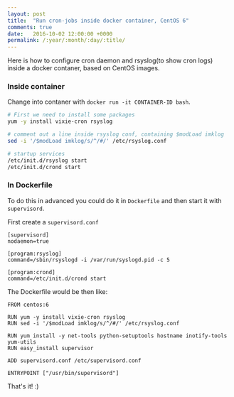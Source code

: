 ```yaml
---
layout: post
title:  "Run cron-jobs inside docker container, CentOS 6"
comments: true
date:   2016-10-02 12:00:00 +0000
permalink: /:year/:month/:day/:title/
---
```


Here is how to configure cron daemon and rsyslog(to show cron logs) inside a docker contaner, based on CentOS images.

### Inside container

Change into contaner with `docker run -it CONTAINER-ID bash`. 

```bash
# First we need to install some packages
yum -y install vixie-cron rsyslog

# comment out a line inside rsyslog conf, containing $modLoad imklog
sed -i '/$modLoad imklog/s/^/#/' /etc/rsyslog.conf

# startup services
/etc/init.d/rsyslog start
/etc/init.d/crond start
```

### In Dockerfile

To do this in advanced you could do it in `Dockerfile` and then start it with `supervisord`.

First create a `supervisord.conf`

```
[supervisord]
nodaemon=true

[program:rsyslog]
command=/sbin/rsyslogd -i /var/run/syslogd.pid -c 5

[program:crond]
command=/etc/init.d/crond start

```

The Dockerfile would be then like:

```
FROM centos:6

RUN yum -y install vixie-cron rsyslog
RUN sed -i '/$modLoad imklog/s/^/#/' /etc/rsyslog.conf

RUN yum install -y net-tools python-setuptools hostname inotify-tools yum-utils
RUN easy_install supervisor

ADD supervisord.conf /etc/supervisord.conf

ENTRYPOINT ["/usr/bin/supervisord"]
```

That's it! :)
